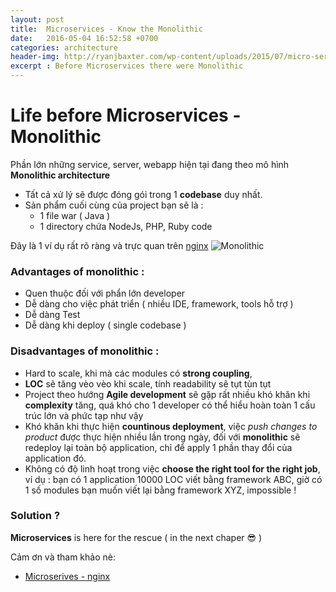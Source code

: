 ```yaml
---
layout: post
title:  Microservices - Know the Monolithic 
date:   2016-05-04 16:52:58 +0700
categories: architecture
header-img: http://ryanjbaxter.com/wp-content/uploads/2015/07/micro-service-architecture.png
excerpt : Before Microservices there were Monolithic
---
```

# Life before Microservices - Monolithic
Phần lớn những service, server, webapp hiện tại đang theo mô hình **Monolithic architecture**

+ Tất cả xử lý sẽ được đóng gói trong 1 **codebase** duy nhất.
+ Sản phẩm cuối cùng của project bạn sẽ là :
    - 1 file war ( Java )
    - 1 directory chứa NodeJs, PHP, Ruby code

Đây là 1 ví dụ rất rõ ràng và trực quan trên [nginx](https://www.nginx.com/blog/introduction-to-microservices/)
![Monolithic](https://assets.wp.nginx.com/wp-content/uploads/2016/04/Richardson-microservices-part1-1_monolithic-architecture.png)

### Advantages of monolithic :
+ Quen thuộc đối với phẩn lớn developer
+ Dễ dàng cho việc phát triển ( nhiều IDE, framework, tools hỗ trợ )
+ Dễ dàng Test
+ Dễ dàng khi deploy ( single codebase )

### Disadvantages of monolithic :
+ Hard to scale, khi mà các modules có **strong coupling**, 
+ **LOC** sẽ tăng vèo vèo khi scale, tính readability sẽ tụt tùn tụt
+ Project theo hướng **Agile development** sẽ gặp rất nhiều khó khăn khi **complexity** tăng, quá khó cho 1 developer có thể hiểu hoàn toàn 1 cấu trúc lớn và phức tạp như vậy
+ Khó khăn khi thực hiện **countinous deployment**, việc *push changes to product* được thực hiện nhiều lần trong ngày, đối với **monolithic** sẽ redeploy lại toàn bộ application, chỉ để apply 1 phần thay đổi của application đó.
+ Không có độ linh hoạt trong việc **choose the right tool for the right job**, ví dụ : bạn có 1 application 10000 LOC viết bằng framework ABC, giờ có 1 số modules bạn muốn viết lại bằng framework XYZ, impossible !

### Solution ?
**Microservices** is here for the rescue ( in the next chaper 😎 )

Cảm ơn và tham khảo nè:

+ [Microserives - nginx](https://www.nginx.com/blog/introduction-to-microservices)

